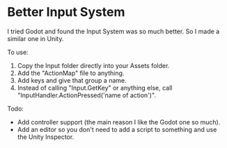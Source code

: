 # Better Input System
I tried Godot and found the Input System was so much better. So I made a similar one in Unity.

To use:
1. Copy the Input folder directly into your Assets folder.
2. Add the "ActionMap" file to anything.
3. Add keys and give that group a name.
4. Instead of calling "Input.GetKey" or anything else, call "InputHandler.ActionPressed('name of action')".


Todo:  
  - Add controller support (the main reason I like the Godot one so much).  
  - Add an editor so you don't need to add a script to something and use the Unity Inspector.  

